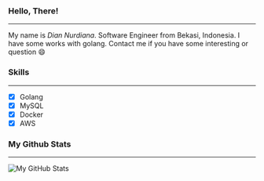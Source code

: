 ### Hello, There! ###
---
My name is *Dian Nurdiana*. Software Engineer from Bekasi, Indonesia. I have some works with golang. Contact me if you have some interesting or question :smile:


### Skills ###
---
- [x] Golang
- [x] MySQL
- [X] Docker
- [x] AWS

### My Github Stats ###
---
![My GitHub Stats](https://github-readme-stats.vercel.app/api?username=diannd)

